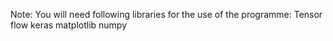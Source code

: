 Note:
You will need following libraries for the use of the programme:
Tensor flow
keras
matplotlib
numpy

